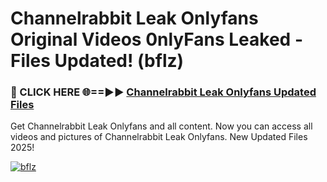 # Channelrabbit Leak Onlyfans Original Videos 0nlyFans Leaked - Files Updated! (bflz)

<h3>🔴 CLICK HERE 🌐==►► <a href="https://tinyurl.com/2jnfzry5" rel="nofollow">Channelrabbit Leak Onlyfans Updated Files</a></h3>

Get Channelrabbit Leak Onlyfans and all content. Now you can access all videos and pictures of Channelrabbit Leak Onlyfans. New Updated Files 2025!

[![bflz](https://i.imgur.com/GyGTBgg.gif)](https://tinyurl.com/2jnfzry5)
